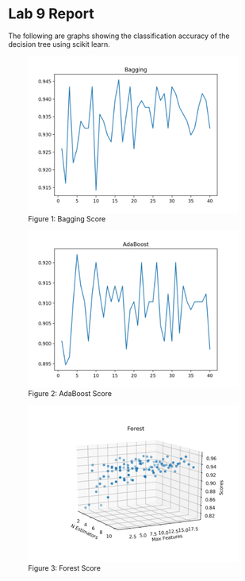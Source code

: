 # Lab 9 Report

The following are graphs showing the classification accuracy of the decision tree using scikit learn.

<figure>
    <img src="bagging.png"
         alt="Bagging">
    <figcaption>Figure 1: Bagging Score</figcaption>
</figure>

<figure>
    <img src="adaboost.png"
         alt="AdaBoost">
    <figcaption>Figure 2: AdaBoost Score</figcaption>
</figure>

<figure>
    <img src="forest.png"
         alt="Forest">
    <figcaption>Figure 3: Forest Score</figcaption>
</figure>
